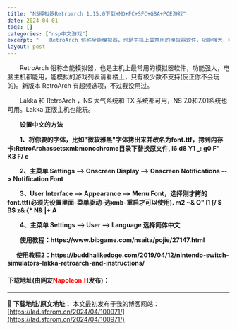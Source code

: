 ```yaml
---
title: "NS模拟器Retroarch 1.15.0下载+MD+FC+SFC+GBA+PCE游戏"
date: 2024-04-01
tags: []
categories: ["nsp中文游戏"]
excerpt: "　　RetroArch 俗称全能模拟器，也是主机上最常用的模拟器软件，功能强大，电脑主机都能用，能模拟的游戏列表请看楼上，只有极少数不支持(反正你不会玩的)。新版本 RetroArch 有超频选项，不过我没用过。 　　Lakka 和 RetroArch ，NS 大气系统和 TX 系统都可用，NS 7&hellip;"
layout: post
---
```


 <p>　　RetroArch 俗称全能模拟器，也是主机上最常用的模拟器软件，功能强大，电脑主机都能用，能模拟的游戏列表请看楼上，只有极少数不支持(反正你不会玩的)。新版本 RetroArch 有超频选项，不过我没用过。</p> <p>　　Lakka 和 RetroArch ，NS 大气系统和 TX 系统都可用，NS 7.0和7.01系统也可用。Lakka 正版主机也能玩。</p> <p>　　<strong>设置中文的方法</strong></p> <p><strong>　　1、将你要的字体，比如&quot;微软雅黑&quot;字体拷出来并改名为font.ttf，拷到内存卡:RetroArchassetsxmbmonochrome目录下替换原文件, I6 d8 Y1 _: g0 F&quot; K3 F/ e</strong></p> <p><strong>　　2、主菜单 Settings --&gt; Onscreen Display --&gt; Onscreen Notifications --&gt; Notification Font</strong></p> <p><strong>　　3、User Interface --&gt; Appearance --&gt; Menu Font，选择刚才拷的font.ttf(必须先设置里面-菜单驱动-选xmb-重启才可以使用). m2 ~&amp; O&quot; I1 [/ $ B$ z&amp; {* N&amp; |+ A</strong></p> <p><strong>　　4、主菜单 Settings --&gt; User --&gt; Language 选择简体中文</strong></p> <p><strong>　　使用教程：https://www.bibgame.com/nsaita/pojie/27147.html</strong></p> <p><strong>&nbsp; &nbsp; &nbsp; 使用教程2：https://buddhalikedoge.com/2019/04/12/nintendo-switch-simulators-lakka-retroarch-and-instructions/</strong></p> <p><h4>下载地址(由网友<font color="red">Napoleon.H</font>发布)：</h4></p> 

---
📖 **下载地址/原文地址：** 本文最初发布于我的博客网站：[https://lad.sfcrom.cn/2024/04/100971/](https://lad.sfcrom.cn/2024/04/100971/)
